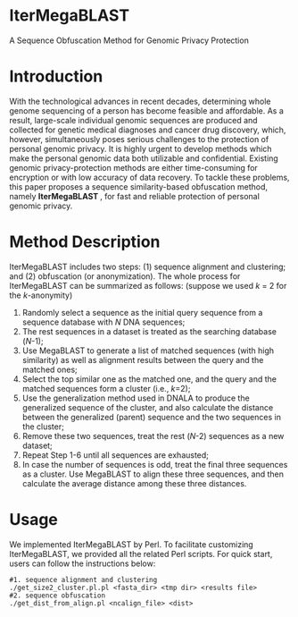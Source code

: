 # IterMegaBLAST
A Sequence Obfuscation Method for Genomic Privacy Protection

# Introduction
With the technological advances in recent decades, determining whole genome sequencing of a person has become feasible and affordable. As a result, large-scale individual genomic sequences are produced and collected for genetic medical diagnoses and cancer drug discovery, which, however, simultaneously poses serious challenges to the protection of personal genomic privacy. It is highly urgent to develop methods which make the personal genomic data both utilizable and confidential. Existing genomic privacy-protection methods are either time-consuming for encryption or with low accuracy of data recovery. To tackle these problems, this paper proposes a sequence similarity-based obfuscation method, namely <b> IterMegaBLAST </b>, for fast and reliable protection of personal genomic privacy.

# Method Description

IterMegaBLAST includes two steps: (1) sequence alignment and clustering; and (2) obfuscation (or anonymization). The whole process for IterMegaBLAST can be summarized as follows: (suppose we used <i>k</i> = 2 for the <i>k</i>-anonymity)
1.	Randomly select a sequence as the initial query sequence from a sequence database with <i>N</i> DNA sequences;
2.	The rest sequences in a dataset is treated as the searching database (<i>N</i>-1);
3.	Use MegaBLAST to generate a list of matched sequences (with high similarity) as well as alignment results between the query and the matched ones;
4.	Select the top similar one as the matched one, and the query and the matched sequences form a cluster (i.e., <i>k</i>=2);
5.	Use the generalization method used in DNALA to produce the generalized sequence of the cluster, and also calculate the distance between the generalized (parent) sequence and the two sequences in the cluster;
6.	Remove these two sequences, treat the rest (<i>N</i>-2) sequences as a new dataset;
7.	Repeat Step 1-6 until all sequences are exhausted;
8.	In case the number of sequences is odd, treat the final three sequences as a cluster. Use MegaBLAST to align these three sequences, and then calculate the average distance among these three distances.

# Usage

We implemented IterMegaBLAST by Perl. To facilitate customizing IterMegaBLAST, we provided all the related Perl scripts. For quick start, users can follow the instructions below:

```{r}
#1. sequence alignment and clustering
./get_size2_cluster.pl.pl <fasta_dir> <tmp dir> <results file>
#2. sequence obfuscation
./get_dist_from_align.pl <ncalign_file> <dist>
```
